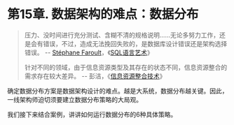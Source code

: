 # 第15章. 数据架构的难点：数据分布

> 压力、没时间进行充分测试、含糊不清的规格说明......无论多努力工作，还是会有错误，不过，造成无法挽回失败的，是数据库设计错误还是架构选择错误。  -- [Stéphane Faroult](https://www.oreilly.com/pub/au/2005)，《[SQL语言艺术](https://book.douban.com/subject/3012601/)》
>  
> 针对不同的领域，由于信息资源类型及其存在的状态不同，信息资源整合的需求存在较大差异。 -- 彭洁，《[信息资源整合技术](https://book.douban.com/subject/3182053/)》

确定数据分布方案是数据架构设计的难点。越是大系统，数据分布越关键。因此，一线架构师迫切须要建立数据分布策略的大局观。

我们接下来结合案例，讲讲如何运行数据分布的6种具体策略。
